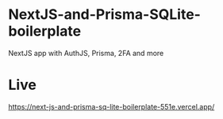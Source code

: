 # NextJS-and-Prisma-SQLite-boilerplate
NextJS app with AuthJS, Prisma, 2FA and more

# Live
https://next-js-and-prisma-sq-lite-boilerplate-551e.vercel.app/
